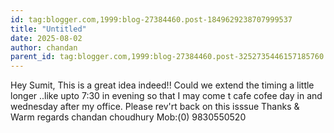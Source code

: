 ```yaml
---
id: tag:blogger.com,1999:blog-27384460.post-1849629238707999537
title: "Untitled"
date: 2025-08-02
author: chandan
parent_id: tag:blogger.com,1999:blog-27384460.post-3252735446157185760
---
```


Hey Sumit, 
This is a great idea indeed!!
Could we extend the timing a little longer ..like upto 7:30 in evening so that I may come t cafe cofee day in and wednesday after my office.
Please rev'rt back on this isssue
Thanks 
& Warm regards
chandan choudhury
Mob:(0) 9830550520